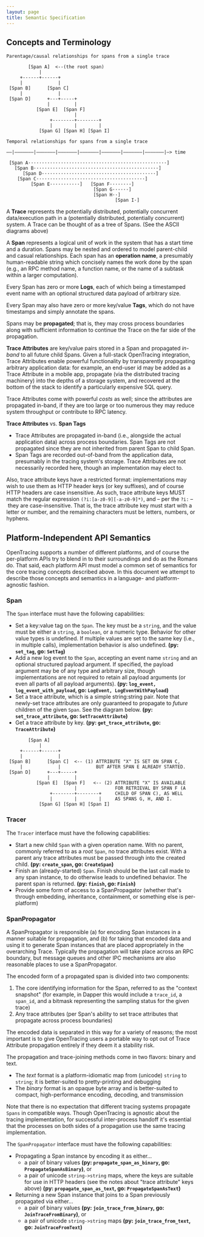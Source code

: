 ```yaml
---
layout: page
title: Semantic Specification
---
```

<div id="toc"></div>

## Concepts and Terminology


```
Parentage/causal relationships for spans from a single trace

        [Span A]  <--(the root span)
            |
     +------+------+
     |             |
 [Span B]      [Span C]
     |             |
 [Span D]      +---+-----+
               |         |
           [Span E]  [Span F]
                         |
                +--------+--------+
                |        |        |
            [Span G] [Span H] [Span I]

```

```
Temporal relationships for spans from a single trace

––|–––––––|–––––––|–––––––|–––––––|–––––––|–––––––|–––––––|–> time

 [Span A···················································]
   [Span B··············································]
      [Span D··········································]
    [Span C········································]
         [Span E···········]   [Span F········]
                                [Span G······]
                                [Span H··]
                                        [Span I·]
```

A **Trace** represents the potentially distributed, potentially concurrent data/execution path in a (potentially distributed, potentially concurrent) system. A Trace can be thought of as a tree of Spans. (See the ASCII diagrams above)

A **Span** represents a logical unit of work in the system that has a start time and a duration. Spans may be nested and ordered to model parent-child and casual relationships. Each span has an **operation name**, a presumably human-readable string which concisely names the work done by the span (e.g., an RPC method name, a function name, or the name of a subtask within a larger computation).

Every Span has zero or more **Logs**, each of which being a timestamped event name with an optional structured data payload of arbitrary size.

Every Span may also have zero or more key/value **Tags**, which do not have timestamps and simply annotate the spans.

Spans may be **propagated**; that is, they may cross process boundaries along with sufficient information to continue the Trace on the far side of the propagation.

**Trace Attributes** are key/value pairs stored in a Span and propagated _in-band_ to all future child Spans. Given a full-stack OpenTracing integration, Trace Attributes enable powerful functionality by transparently propagating arbitrary application data: for example, an end-user id may be added as a Trace Attribute in a mobile app, propagate (via the distributed tracing machinery) into the depths of a storage system, and recovered at the bottom of the stack to identify a particularly expensive SQL query.

Trace Attributes come with powerful _costs_ as well; since the attributes are propagated in-band, if they are too large or too numerous they may reduce system throughput or contribute to RPC latency.

**Trace Attributes** vs. **Span Tags**

* Trace Attributes are propagated in-band (i.e., alongside the actual application data) across process boundaries. Span Tags are not propagated since they are not inherited from parent Span to child Span.
* Span Tags are recorded out-of-band from the application data, presumably in the tracing system's storage. Trace Attributes are not necessarily recorded here, though an implementation may elect to.

Also, trace attribute keys have a restricted format: implementations may wish to use them as HTTP header keys (or key suffixes), and of course HTTP headers are case insensitive. As such, trace attribute keys MUST match the regular expression `(?i:[a-z0-9][-a-z0-9]*)`, and – per the `?i:` – they are case-insensitive. That is, the trace attribute key must start with a letter or number, and the remaining characters must be letters, numbers, or hyphens.


## Platform-Independent API Semantics

OpenTracing supports a number of different platforms, and of course the per-platform APIs try to blend in to their surroundings and do as the Romans do. That said, each platform API must model a common set of semantics for the core tracing concepts described above. In this document we attempt to describe those concepts and semantics in a language- and platform-agnostic fashion.

### Span

The `Span` interface must have the following capabilities:

- Set a key:value tag on the `Span`. The key must be a `string`, and the value must be either a `string`, a `boolean`, or a numeric type. Behavior for other value types is undefined. If multiple values are set to the same key (i.e., in multiple calls), implementation behavior is also undefined. **(py: `set_tag`, go: `SetTag`)**
- Add a new log event to the `Span`, accepting an event name `string` and an optional structured payload argument. If specified, the payload argument may be of any type and arbitrary size, though implementations are not required to retain all payload arguments (or even all parts of all payload arguments). **(py: `log_event, log_event_with_payload`, go: `LogEvent, LogEventWithPayload`)**
- Set a trace attribute, which is a simple string:string pair. Note that newly-set trace attributes are only guaranteed to propagate to *future* children of the given `Span`. See the diagram below. **(py: `set_trace_attribute`, go: `SetTraceAttribute`)**
- Get a trace attribute by key. **(py: `get_trace_attribute`, go: `TraceAttribute`)**

```
        [Span A]
            |
     +------+------+
     |             |
 [Span B]      [Span C]  <-- (1) ATTRIBUTE "X" IS SET ON SPAN C,
     |             |             BUT AFTER SPAN E ALREADY STARTED.
 [Span D]      +---+-----+
               |         |
           [Span E]  [Span F]   <-- (2) ATTRIBUTE "X" IS AVAILABLE
                         |              FOR RETRIEVAL BY SPAN F (A
                +--------+--------+     CHILD OF SPAN C), AS WELL
                |        |        |     AS SPANS G, H, AND I.
            [Span G] [Span H] [Span I]
```


### Tracer

The `Tracer` interface must have the following capabilities:

- Start a new child `Span` with a given operation name. With no parent, commonly referred to as a *root* `Span`, no trace attributes exist. With a parent any trace attributes must be passed through into the created child. **(py: `create_span`, go: `CreateSpan`)**
- Finish an (already-started) `Span`.  Finish should be the last call made to any span instance, to do otherwise leads to undefined behavior. The parent span is returned. **(py: `finish`, go: `Finish`)**
- Provide some form of access to a SpanPropagator (whether that's through embedding, inheritance, containment, or something else is per-platform)

### SpanPropagator

A SpanPropagator is responsible (a) for encoding Span instances in a manner suitable for propagation, and (b) for taking that encoded data and using it
to generate Span instances that are placed appropriately in the overarching Trace. Typically the propagation will take place across an RPC boundary, but message queues and other IPC mechanisms are also reasonable places to use a SpanPropagator.

The encoded form of a propagated span is divided into two components:

1. The core identifying information for the Span, referred to as the "context snapshot" (for example, in Dapper this would include a `trace_id`, a `span_id`, and a bitmask representing the sampling status for the given trace)
1. Any trace attributes (per Span's ability to set trace attributes that propagate across process boundaries)

The encoded data is separated in this way for a variety of reasons; the most important is to give OpenTracing users a portable way to opt out of Trace Attribute propagation entirely if they deem it a stability risk.

The propagation and trace-joining methods come in two flavors: binary and text.

- The *text* format is a platform-idiomatic map from (unicode) `string` to `string`; it is better-suited to pretty-printing and debugging
- The *binary* format is an opaque byte array and is better-suited to compact, high-performance encoding, decoding, and transmission

Note that there is no expectation that different tracing systems propagate `Spans` in compatible ways. Though OpenTracing is agnostic about the tracing implementation, for successful inter-process handoff it's essential that the processes on both sides of a propagation use the same tracing implementation.

The `SpanPropagator` interface must have the following capabilities:
- Propagating a Span instance by encoding it as either...
  - a pair of binary values **(py: `propagate_span_as_binary`, go: `PropagateSpanAsBinary`)**, or
  - a pair of unicode `string->string` maps, where the keys are suitable for use in HTTP headers (see the notes about "trace attribute" keys above) **(py: `propagate_span_as_text`, go: `PropagateSpanAsText`)**
- Returning a new Span instance that joins to a Span previously propagated via either...
  - a pair of binary values **(py: `join_trace_from_binary`, go: `JoinTraceFromBinary`)**, or
  - a pair of unicode `string->string` maps **(py: `join_trace_from_text`, go: `JoinTraceFromText`)**
